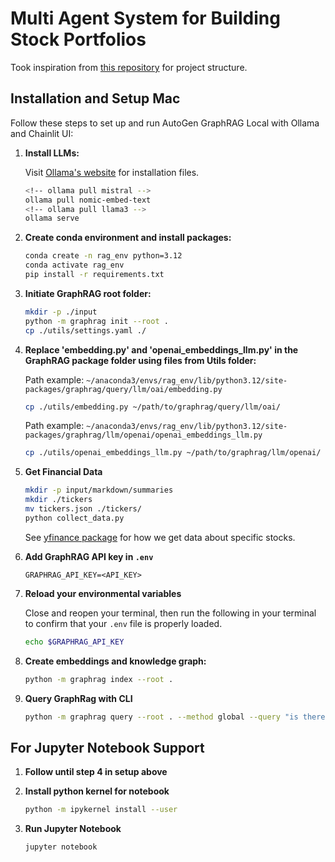 # Multi Agent System for Building Stock Portfolios

Took inspiration from [this repository](https://github.com/karthik-codex/Autogen_GraphRAG_Ollama) for project structure.

## Installation and Setup Mac

Follow these steps to set up and run AutoGen GraphRAG Local with Ollama and Chainlit UI:

1. **Install LLMs:**

   Visit [Ollama's website](https://ollama.com/) for installation files.

   ```bash
   <!-- ollama pull mistral -->
   ollama pull nomic-embed-text
   <!-- ollama pull llama3 -->
   ollama serve
   ```

2. **Create conda environment and install packages:**
   ```bash
   conda create -n rag_env python=3.12
   conda activate rag_env
   pip install -r requirements.txt
   ```
3. **Initiate GraphRAG root folder:**

   ```bash
   mkdir -p ./input
   python -m graphrag init --root .
   cp ./utils/settings.yaml ./
   ```

4. **Replace 'embedding.py' and 'openai_embeddings_llm.py' in the GraphRAG package folder using files from Utils folder:**

   Path example: `~/anaconda3/envs/rag_env/lib/python3.12/site-packages/graphrag/query/llm/oai/embedding.py`

   ```bash
   cp ./utils/embedding.py ~/path/to/graphrag/query/llm/oai/
   ```

   Path example: `~/anaconda3/envs/rag_env/lib/python3.12/site-packages/graphrag/llm/openai/openai_embeddings_llm.py`

   ```bash
   cp ./utils/openai_embeddings_llm.py ~/path/to/graphrag/llm/openai/
   ```

5. **Get Financial Data**

   ```bash
   mkdir -p input/markdown/summaries
   mkdir ./tickers
   mv tickers.json ./tickers/
   python collect_data.py
   ```

   See [yfinance package](https://github.com/ranaroussi/yfinance?tab=readme-ov-file) for how we get data about specific stocks.

6. **Add GraphRAG API key in `.env`**

   ```env
   GRAPHRAG_API_KEY=<API_KEY>
   ```

7. **Reload your environmental variables**

   Close and reopen your terminal, then run the following in your terminal to confirm that your `.env` file is properly loaded.

   ```bash
   echo $GRAPHRAG_API_KEY
   ```

8. **Create embeddings and knowledge graph:**

   ```bash
   python -m graphrag index --root .
   ```

9. **Query GraphRag with CLI**

   ```bash
   python -m graphrag query --root . --method global --query "is there any recent trends that could impact the materials industry?"
   ```

<!-- 10. **Start Lite-LLM proxy server:**

```bash
litellm --model ollama_chat/llama3
```

11. **Run app:**
    ```bash
    chainlit run appUI.py
    ``` -->

## For Jupyter Notebook Support

1. **Follow until step 4 in setup above**

2. **Install python kernel for notebook**

   ```bash
   python -m ipykernel install --user
   ```

3. **Run Jupyter Notebook**

   ```bash
   jupyter notebook
   ```

